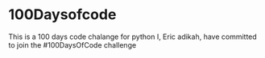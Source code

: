# 100Daysofcode
This is a 100 days code chalange for python 
I, Eric adikah, have committed to join the #100DaysOfCode challenge
